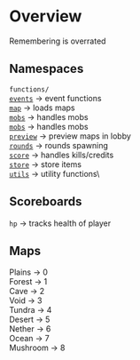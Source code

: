 # Overview
Remembering is overrated

## Namespaces
`functions/`\
[`events`](./datapacks/chunkdefense/data/cd/functions/events) -> event functions\
[`map`](./datapacks/chunkdefense/data/cd/functions/map) -> loads maps\
[`mobs`](./datapacks/chunkdefense/data/cd/functions/map) -> handles mobs\
[`mobs`](./datapacks/chunkdefense/data/cd/functions/map) -> handles mobs\
[`preview`](./datapacks/chunkdefense/data/cd/functions/preview) -> preview maps in lobby\
[`rounds`](./datapacks/chunkdefense/data/cd/functions/rounds) -> rounds spawning\
[`score`](./datapacks/chunkdefense/data/cd/functions/preview) -> handles kills/credits\
[`store`](./datapacks/chunkdefense/data/cd/functions/preview) -> store items\
[`utils`](./datapacks/chunkdefense/data/cd/functions/utils) -> utility functions\

## Scoreboards
`hp` -> tracks health of player

## Maps
Plains -> 0\
Forest -> 1\
Cave -> 2\
Void -> 3\
Tundra -> 4\
Desert -> 5\
Nether -> 6\
Ocean -> 7\
Mushroom -> 8